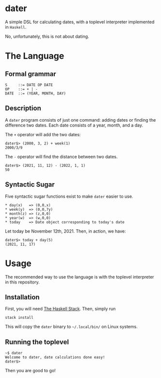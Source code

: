 # dater

A simple DSL for calculating dates, with a toplevel interpreter implemented in `Haskell`.

No, unfortunately, this is not about dating.

# The Language
## Formal grammar
```
S     ::= DATE OP DATE
OP    ::= + | -
DATE  ::= (YEAR, MONTH, DAY)
```
## Description
A `dater` program consists of just one command: adding dates or finding the difference two dates.
Each date consists of a year, month, and a day.

The `+` operator will add the two dates:
```
dater$> (2000, 3, 2) + week(1)
2000/3/9
```

The `-` operator will find the distance between two dates.
```
dater$> (2021, 11, 12) - (2022, 1, 1)
50
```


## Syntactic Sugar
Five syntactic sugar functions exist to make `dater` easier to use.
```
* day(x)   => (0,0,x)
* week(y)  => (0,0,7y)
* month(z) => (z,0,0)
* year(w)  => (w,0,0)
* today    => Date object corresponding to today's date
```

Let today be November 12th, 2021.
Then, in action, we have:
```
dater$> today + day(5)
(2021, 11, 17)
```

# Usage
The recommended way to use the language is with the toplevel interpreter in this repository.

## Installation
First, you will need [The Haskell Stack](https://docs.haskellstack.org/en/stable/README/).
Then, simply run
```
stack install
```
This will copy the `dater` binary to `~/.local/bin/` on Linux systems.

## Running the toplevel
```
~$ dater
Welcome to dater, date calculations done easy!
dater$>
```
Then you are good to go!
